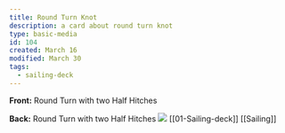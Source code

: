 ```yaml
---
title: Round Turn Knot
description: a card about round turn knot
type: basic-media
id: 104
created: March 16
modified: March 30
tags:
  - sailing-deck
---
```


**Front:**
Round Turn with two Half Hitches

**Back:**
Round Turn with two Half Hitches
![](round-turn.gif)
[[01-Sailing-deck]]
[[Sailing]]